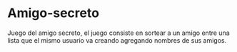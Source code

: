 # Amigo-secreto
Juego del amigo secreto,
el juego consiste en sortear a un amigo entre una lista que el mismo usuario va creando agregando nombres de sus amigos.
